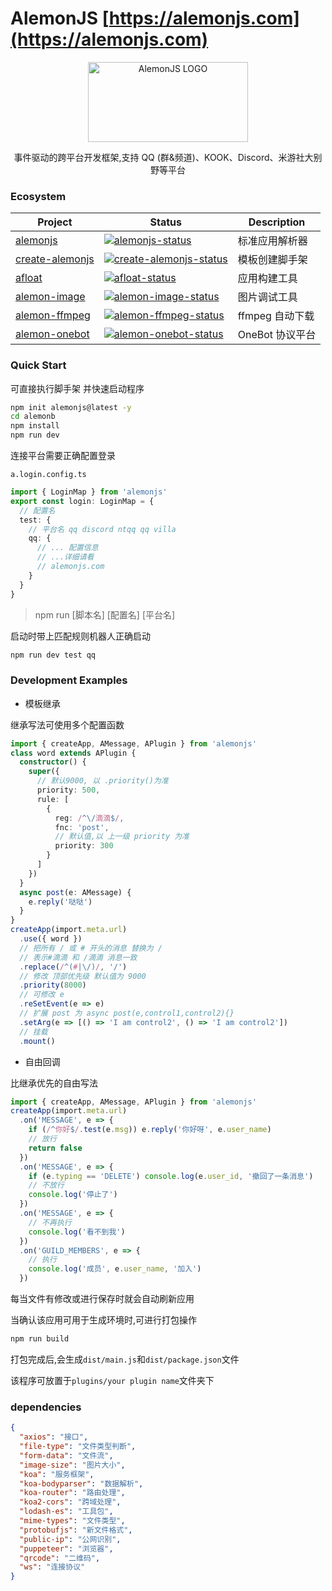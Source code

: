 # AlemonJS [https://alemonjs.com](https://alemonjs.com)

<div align="center">
  <a 
  href="https://alemonjs.com/" 
  target="_blank" 
  rel="noopener noreferrer">
  <img 
   width="256" 
   height="128"
   src="https://alemonjs.com/img/alemon.jpg" 
   alt="AlemonJS LOGO"
   >
  </a>
</div>

<div align="center">
  
事件驱动的跨平台开发框架,支持 QQ (群&频道)、KOOK、Discord、米游社大别野等平台

</div>

### Ecosystem

| Project           | Status                                               | Description     |
| ----------------- | ---------------------------------------------------- | --------------- |
| [alemonjs]        | [![alemonjs-status]][alemonjs-package]               | 标准应用解析器  |
| [create-alemonjs] | [![create-alemonjs-status]][create-alemonjs-package] | 模板创建脚手架  |
| [afloat]          | [![afloat-status]][afloat-package]                   | 应用构建工具    |
| [alemon-image]    | [![alemon-image-status]][alemon-image-package]       | 图片调试工具    |
| [alemon-ffmpeg]   | [![alemon-ffmpeg-status]][alemon-ffmpeg-package]     | ffmpeg 自动下载 |
| [alemon-onebot]   | [![alemon-onebot-status]][alemon-onebot-package]     | OneBot 协议平台 |

>

[alemonjs]: https://github.com/ningmengchongshui/alemon
[alemonjs-status]: https://img.shields.io/npm/v/alemonjs.svg
[alemonjs-package]: https://www.npmjs.com/package/alemonjs

>

[create-alemonjs]: https://github.com/ningmengchongshui/alemon/tree/cli
[create-alemonjs-status]: https://img.shields.io/npm/v/create-alemonjs.svg
[create-alemonjs-package]: https://www.npmjs.com/package/create-alemonjs

>

[afloat]: https://github.com/ningmengchongshui/alemon/tree/rollup
[afloat-status]: https://img.shields.io/npm/v/afloat.svg
[afloat-package]: https://www.npmjs.com/package/afloat

>

[alemon-ffmpeg]: https://github.com/kongxiangyiren/alemon-ffmpeg
[alemon-ffmpeg-status]: https://img.shields.io/npm/v/alemon-ffmpeg.svg
[alemon-ffmpeg-package]: https://www.npmjs.com/package/alemon-ffmpeg

>

[alemon-image]: https://github.com/ningmengchongshui/alemon/tree/alemon-image
[alemon-image-status]: https://img.shields.io/npm/v/alemon-image.svg
[alemon-image-package]: https://www.npmjs.com/package/alemon-image

>

[alemon-onebot]: https://github.com/ningmengchongshui/alemon/tree/alemon-onebot
[alemon-onebot-status]: https://img.shields.io/npm/v/alemon-onebot.svg
[alemon-onebot-package]: https://www.npmjs.com/package/alemon-onebot

### Quick Start

可直接执行脚手架 并快速启动程序

```sh
npm init alemonjs@latest -y
cd alemonb
npm install
npm run dev
```

连接平台需要正确配置登录

`a.login.config.ts`

```ts
import { LoginMap } from 'alemonjs'
export const login: LoginMap = {
  // 配置名
  test: {
    // 平台名 qq discord ntqq qq villa
    qq: {
      // ... 配置信息
      // ...详细请看
      // alemonjs.com
    }
  }
}
```

> npm run [脚本名] [配置名] [平台名]

启动时带上匹配规则机器人正确启动

```sh
npm run dev test qq
```

### Development Examples

- 模板继承

继承写法可使用多个配置函数

```ts
import { createApp, AMessage, APlugin } from 'alemonjs'
class word extends APlugin {
  constructor() {
    super({
      // 默认9000, 以 .priority()为准
      priority: 500,
      rule: [
        {
          reg: /^\/滴滴$/,
          fnc: 'post',
          // 默认值,以 上一级 priority 为准
          priority: 300
        }
      ]
    })
  }
  async post(e: AMessage) {
    e.reply('哒哒')
  }
}
createApp(import.meta.url)
  .use({ word })
  // 把所有 / 或 # 开头的消息 替换为 /
  // 表示#滴滴 和 /滴滴 消息一致
  .replace(/^(#|\/)/, '/')
  // 修改 顶部优先级 默认值为 9000
  .priority(8000)
  // 可修改 e
  .reSetEvent(e => e)
  // 扩展 post 为 async post(e,control1,control2){}
  .setArg(e => [() => 'I am control2', () => 'I am control2'])
  // 挂载
  .mount()
```

- 自由回调

比继承优先的自由写法

```ts
import { createApp, AMessage, APlugin } from 'alemonjs'
createApp(import.meta.url)
  .on('MESSAGE', e => {
    if (/^你好$/.test(e.msg)) e.reply('你好呀', e.user_name)
    // 放行
    return false
  })
  .on('MESSAGE', e => {
    if (e.typing == 'DELETE') console.log(e.user_id, '撤回了一条消息')
    // 不放行
    console.log('停止了')
  })
  .on('MESSAGE', e => {
    // 不再执行
    console.log('看不到我')
  })
  .on('GUILD_MEMBERS', e => {
    // 执行
    console.log('成员', e.user_name, '加入')
  })
```

每当文件有修改或进行保存时就会自动刷新应用

当确认该应用可用于生成环境时,可进行打包操作

```sh
npm run build
```

打包完成后,会生成`dist/main.js`和`dist/package.json`文件

该程序可放置于`plugins/your plugin name`文件夹下

### dependencies

```json
{
  "axios": "接口",
  "file-type": "文件类型判断",
  "form-data": "文件流",
  "image-size": "图片大小",
  "koa": "服务框架",
  "koa-bodyparser": "数据解析",
  "koa-router": "路由处理",
  "koa2-cors": "跨域处理",
  "lodash-es": "工具包",
  "mime-types": "文件类型",
  "protobufjs": "新文件格式",
  "public-ip": "公网识别",
  "puppeteer": "浏览器",
  "qrcode": "二维码",
  "ws": "连接协议"
}
```
